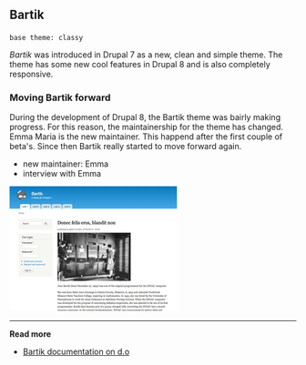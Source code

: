 ## Bartik

`base theme: classy`

*Bartik* was introduced in Drupal 7 as a new, clean and simple theme. The theme has some new cool features in Drupal 8 and is also completely responsive.

### Moving Bartik forward

During the development of Drupal 8, the Bartik theme was bairly making progress. For this reason, the maintainership for the theme has changed. Emma Maria is the new maintainer. This happend after the first couple of beta's. Since then Bartik really started to move forward again. 

- new maintainer: Emma
- interview with Emma

![Bartik screenshot](../img/bartik.png)

***

**Read more**

* [Bartik documentation on d.o](https://www.drupal.org/documentation/themes/bartik)
